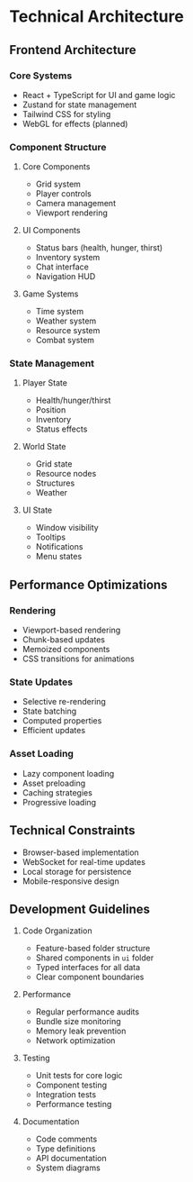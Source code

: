 # Technical Architecture

## Frontend Architecture

### Core Systems
- React + TypeScript for UI and game logic
- Zustand for state management
- Tailwind CSS for styling
- WebGL for effects (planned)

### Component Structure
1. Core Components
   - Grid system
   - Player controls
   - Camera management
   - Viewport rendering

2. UI Components
   - Status bars (health, hunger, thirst)
   - Inventory system
   - Chat interface
   - Navigation HUD

3. Game Systems
   - Time system
   - Weather system
   - Resource system
   - Combat system

### State Management
1. Player State
   - Health/hunger/thirst
   - Position
   - Inventory
   - Status effects

2. World State
   - Grid state
   - Resource nodes
   - Structures
   - Weather

3. UI State
   - Window visibility
   - Tooltips
   - Notifications
   - Menu states

## Performance Optimizations

### Rendering
- Viewport-based rendering
- Chunk-based updates
- Memoized components
- CSS transitions for animations

### State Updates
- Selective re-rendering
- State batching
- Computed properties
- Efficient updates

### Asset Loading
- Lazy component loading
- Asset preloading
- Caching strategies
- Progressive loading

## Technical Constraints
- Browser-based implementation
- WebSocket for real-time updates
- Local storage for persistence
- Mobile-responsive design

## Development Guidelines
1. Code Organization
   - Feature-based folder structure
   - Shared components in `ui` folder
   - Typed interfaces for all data
   - Clear component boundaries

2. Performance
   - Regular performance audits
   - Bundle size monitoring
   - Memory leak prevention
   - Network optimization

3. Testing
   - Unit tests for core logic
   - Component testing
   - Integration tests
   - Performance testing

4. Documentation
   - Code comments
   - Type definitions
   - API documentation
   - System diagrams